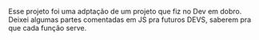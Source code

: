 Esse projeto foi uma adptação de um projeto que fiz no Dev em dobro.
Deixei algumas partes comentadas em JS pra futuros DEVS, saberem
pra que cada função serve.
